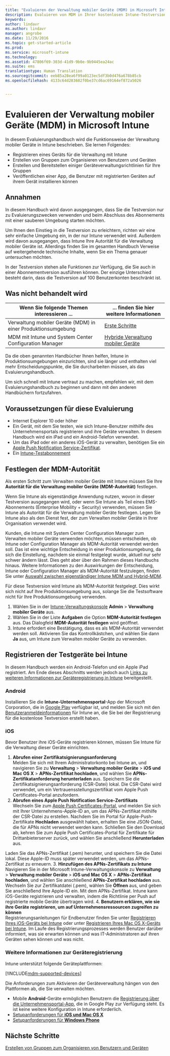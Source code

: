 ```yaml
---
title: "Evaluieren der Verwaltung mobiler Geräte (MDM) in Microsoft Intune | Microsoft-Dokumentation"
description: Evaluieren von MDM in Ihrer kostenlosen Intune-Testversion.
keywords: 
author: lindavr
ms.author: lindavr
manager: angrobe
ms.date: 11/29/2016
ms.topic: get-started-article
ms.prod: 
ms.service: microsoft-intune
ms.technology: 
ms.assetid: 47806f69-303d-41d9-9b0e-9b9445ea24ac
ms.suite: ems
translationtype: Human Translation
ms.sourcegitcommit: eeb85a28ea6f99a0123ec5df3b0d476a678b85cb
ms.openlocfilehash: 4133c64d283682f0be37cd6ac69164ef872a5026


---
```


# <a name="evaluate-mobile-device-management-in-microsoft-intune"></a>Evaluieren der Verwaltung mobiler Geräte (MDM) in Microsoft Intune
In diesem Evaluierungshandbuch wird die Funktionsweise der Verwaltung mobiler Geräte in Intune beschrieben. Sie lernen Folgendes:
- Registrieren eines Geräts für die Verwaltung mit Intune
- Erstellen von Gruppen zum Organisieren von Benutzern und Geräten
- Erstellen und Bereitstellen einiger Geräteverwaltungsrichtlinien für Ihre Gruppen
- Veröffentlichen einer App, die Benutzer mit registrierten Geräten auf ihrem Gerät installieren können
<!--- - Monitor the device? View a report of compliant devices?--->
<!--- - Remove the device from management--->

## <a name="assumptions"></a>Annahmen
In diesem Handbuch wird davon ausgegangen, dass Sie die Testversion nur zu Evaluierungszwecken verwenden und beim Abschluss des Abonnements mit einer sauberen Umgebung starten möchten.

Um Ihnen den Einstieg in die Testversion zu erleichtern, richten wir eine sehr einfache Umgebung ein, in der nur Intune verwendet wird. Außerdem wird davon ausgegangen, dass Intune Ihre Autorität für die Verwaltung mobiler Geräte ist. Allerdings finden Sie im gesamten Handbuch Verweise auf weitergehende technische Inhalte, wenn Sie ein Thema genauer untersuchen möchten.

In der Testversion stehen alle Funktionen zur Verfügung, die Sie auch in einer Abonnementversion ausführen können. Der einzige Unterschied besteht darin, dass die Testversion auf 100 Benutzerkonten beschränkt ist.

## <a name="whats-not-covered"></a>Was nicht behandelt wird
|Wenn Sie folgende Themen interessieren ... |... finden Sie hier weitere Informationen |
|------------------------|----------|
|Verwaltung mobiler Geräte (MDM) in einer Produktionsumgebung | [Erste Schritte](https://docs.microsoft.com/en-us/intune/get-started/start-with-a-paid-subscription-to-microsoft-intune) |
|MDM mit Intune und System Center Configuration Manager | [Hybride Verwaltung mobiler Geräte](https://docs.microsoft.com/en-us/sccm/mdm/understand/hybrid-mobile-device-management) |

Da die oben genannten Handbücher Ihnen helfen, Intune in Produktionsumgebungen einzurichten, sind sie länger und enthalten viel mehr Entscheidungspunkte, die Sie durcharbeiten müssen, als das Evaluierungshandbuch.

Um sich schnell mit Intune vertraut zu machen, empfehlen wir, mit dem Evaluierungshandbuch zu beginnen und dann mit den anderen Handbüchern fortzufahren.

## <a name="prerequisites-for-this-evaluation"></a>Voraussetzungen für diese Evaluierung
- Internet Explorer 10 oder höher
- Ein Gerät, mit dem Sie testen, wie sich Intune-Benutzer mithilfe des Unternehmensportals registrieren und ihre Geräte verwalten. In diesem Handbuch wird ein iPad und ein Android-Telefon verwendet.
- Um das iPad oder ein anderes iOS-Gerät zu verwalten, benötigen Sie ein [Apple Push Notification Service-Zertifikat](https://docs.microsoft.com/intune/deploy-use/set-up-ios-and-mac-management-with-microsoft-intune).
- Ein [Intune-Testabonnement](sign-up-for-30-day-trial-microsoft-intune.md)

## <a name="set-your-mdm-authority"></a>Festlegen der MDM-Autorität
Als ersten Schritt zum Verwalten mobiler Geräte mit Intune müssen Sie Ihre **Autorität für die Verwaltung mobiler Geräte (MDM-Autorität)** festlegen.

Wenn Sie Intune als eigenständige Anwendung nutzen, wovon in dieser Testversion ausgegangen wird, oder wenn Sie Intune als Teil eines EMS-Abonnements (Enterprise Mobility + Security) verwenden, müssen Sie Intune als Autorität für die Verwaltung mobiler Geräte festlegen. Legen Sie Intune also als den Dienst fest, der zum Verwalten mobiler Geräte in Ihrer Organisation verwendet wird.

Kunden, die Intune mit System Center Configuration Manager zum Verwalten mobiler Geräte verwenden möchten, müssen entscheiden, ob Intune oder Configuration Manager als MDM-Autorität verwendet werden soll. Das ist eine wichtige Entscheidung in einer Produktionsumgebung, da sich die Einstellung, nachdem sie einmal festgelegt wurde, aktuell nur sehr schwer ändern lässt. Dies geht aber über den Rahmen dieses Handbuchs hinaus. Weitere Informationen zu den Auswirkungen der Entscheidung, Intune oder Configuration Manager als MDM-Autorität festzulegen, finden Sie unter [Auswahl zwischen eigenständiger Intune MDM und Hybrid-MDM](https://docs.microsoft.com/en-us/sccm/mdm/understand/choose-between-standalone-intune-and-hybrid-mobile-device-management).

Für diese Testversion wird Intune als MDM-Autorität festgelegt. Dies wirkt sich nicht auf Ihre Produktionsumgebung aus, solange Sie die Testsoftware nicht für Ihre Produktionsumgebung verwenden.

1. Wählen Sie in der [Intune-Verwaltungskonsole](https://manage.microsoft.com/) **Admin** &gt; **Verwaltung mobiler Geräte** aus.
2. Wählen Sie in der Liste **Aufgaben** die Option **MDM-Autorität festlegen** aus. Das Dialogfeld **MDM-Autorität festlegen** wird geöffnet. <!---screen shot--->
3. Intune erfordert eine Bestätigung, dass es als MDM-Autorität verwendet werden soll. Aktivieren Sie das Kontrollkästchen, und wählen Sie dann **Ja** aus, um Intune zum Verwalten mobiler Geräte zu verwenden.

## <a name="enroll-your-test-devices-into-intune"></a>Registrieren der Testgeräte bei Intune

In diesem Handbuch werden ein Android-Telefon und ein Apple iPad registriert. Am Ende dieses Abschnitts werden jedoch auch [Links zu weiteren Informationen zur Geräteregistrierung in Intune](#Learn-more-about-device-enrollment) bereitgestellt.
### <a name="android"></a>Android
Installieren Sie die **Intune-Unternehmensportal**-App der Microsoft Corporation, die in [Google Play](http://go.microsoft.com/fwlink/p/?LinkId=386612) verfügbar ist, und melden Sie sich mit den [Benutzeranmeldeinformationen](sign-up-for-30-day-trial-microsoft-intune.md#add-users) für Intune an, die Sie bei der Registrierung für die kostenlose Textversion erstellt haben.

### <a name="ios"></a>iOS
Bevor Benutzer ihre iOS-Geräte registrieren können, müssen Sie Intune für die Verwaltung dieser Geräte einrichten.

1. **Abrufen einer Zertifikatsignierungsanforderung**<br/>
Melden Sie sich mit Ihrem Administratorkonto bei Intune an, und navigieren Sie zu **Verwaltung** > **Verwaltung mobiler Geräte** > **iOS und Mac OS X** > **APNs-Zertifikat hochladen**, und wählen Sie **APNs-Zertifikatanforderung herunterladen** aus. Speichern Sie die Zertifikatsignierungsanforderung (CSR-Datei) lokal. Die CSR-Datei wird verwendet, um ein Vertrauensstellungszertifikat vom Apple Push Certificates-Portal anzufordern. <!--- screen shot--->
2.  **Abrufen eines Apple Push Notification Service-Zertifikats**<BR/>
Wechseln Sie zum [Apple Push Certificates-Portal](https://idmsa.apple.com/IDMSWebAuth/login?appIdKey=3fbfc9ad8dfedeb78be1d37f6458e72adc3160d1ad5b323a9e5c5eb2f8e7e3e2&rv=2), und melden Sie sich mit Ihrer Unternehmens-Apple-ID an, um das APNs-Zertifikat mithilfe der CSR-Datei zu erstellen. Nachdem Sie im Portal für Apple-Push-Zertifikate **Hochladen** ausgewählt haben, erhalten Sie eine JSON-Datei, die für APNs nicht verwendet werden kann. Schließen Sie den Download ab, kehren Sie zum Apple Push Certificates-Portal für Zertifikate für Drittanbieterserver zurück, und wählen Sie anschließend **Herunterladen** aus.

 Laden Sie das APNs-Zertifikat (.pem) herunter, und speichern Sie die Datei lokal. Diese Apple-ID muss später verwendet werden, um das APNs-Zertifikat zu erneuern.
3.  **Hinzufügen des APNs-Zertifikats zu Intune**<BR/>
Navigieren Sie in der Microsoft Intune-Verwaltungskonsole zu **Verwaltung** > **Verwaltung mobiler Geräte** > **iOS und Mac OS X** > **APNs-Zertifikat hochladen**, und wählen Sie anschließend **APNs-Zertifikat hochladen** aus. Wechseln Sie zur Zertifikatdatei (.pem), wählen Sie **Öffnen** aus, und geben Sie anschließend Ihre Apple-ID ein. Mit dem APNs-Zertifikat. Intune kann iOS-Geräte registrieren und verwalten, indem die Richtlinie per Push auf registrierte mobile Geräte übertragen wird.
4.  **Benutzern erklären, wie sie ihre Geräte registrieren, um auf Unternehmensressourcen zugreifen zu können**<br/>
Registrierungsanleitungen für Endbenutzer finden Sie unter [Registrieren Ihres iOS-Geräts bei Intune](https://docs.microsoft.com/en-us/Intune/enduser/enroll-your-device-in-intune-ios) oder unter [Registrieren Ihres Mac OS X-Geräts bei Intune](https://docs.microsoft.com/en-us/Intune/enduser/enroll-your-device-in-intune-mac-os-x). Im Laufe des Registrierungsprozesses werden Benutzer darüber informiert, was sie erwarten können und was IT-Administratoren auf ihren Geräten sehen können und was nicht.


### <a name="learn-more-about-device-enrollment"></a>Weitere Informationen zur Geräteregistrierung

Intune unterstützt folgende Geräteplattformen:

[!INCLUDE[mdm-supported-devices](../includes/mdm-supported-devices.md)]

Die Anforderungen zum Aktivieren der Geräteverwaltung hängen von den Plattformen ab, die Sie verwalten möchten.
- Mobile **Android**-Geräte ermöglichen Benutzern die [Registrierung über die Unternehmensportal-App](/intune/deploy-use/set-up-android-management-with-microsoft-intune), die in Google Play zur Verfügung steht. Es ist keine weitere Konfiguration in Intune erforderlich.
- [Setupanforderungen für **iOS und Mac OS X**](/intune/deploy-use/set-up-ios-and-mac-management-with-microsoft-intune)
- [Setupanforderungen für **Windows Phone**](/intune/deploy-use/set-up-windows-phone-management-with-microsoft-intune)

<!--- ## Verify enrollment--->
<!--- START HERE

### iOS and Mac OS X
Install the **Microsoft Intune Company Portal** app from Microsoft Corporation available in the App Store and sign in with Intune user credentials added above. View **Enrolled devices** to add your device.



### Windows Phone 8.1
Users install the **Company Portal** app from Microsoft Corporation, available in the Windows Phone store, and sign in with the Intune user credentials added above.  View **Enrolled devices** to add your device.

## Install the previously deployed app
Open the Company Portal on the mobile device, choose **Apps**, and then install **Microsoft Skype**.--->



## <a name="next-steps"></a>Nächste Schritte
[Erstellen von Gruppen zum Organisieren von Benutzern und Geräten](get-started-with-a-30-day-trial-of-microsoft-intune-step-3.md)



<!--HONumber=Jan17_HO1-->


